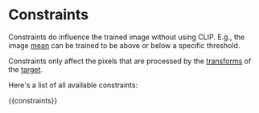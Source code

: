 # Constraints 

Constraints do influence the trained image without using CLIP.
E.g., the image [mean](reference.md#targetsconstraintsmean) can be trained
to be above or below a specific threshold. 

Constraints only affect the pixels that are processed by
the [transforms](reference.md#targetstransforms) of the [target](reference.md#targets). 

Here's a list of all available constraints:

{{constraints}}
